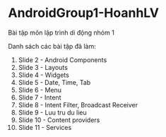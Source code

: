 # AndroidGroup1-HoanhLV
Bài tập  môn lập trình di động nhóm 1

Danh sách các bài tập đã làm:
1. Slide 2 - Android Components
2. Slide 3 - Layouts
3. Slide 4 - Widgets
4. Slide 5 - Date, Time, Tab
5. Slide 6 - Menu
6. Slide 7 - Intent
7. Slide 8 - Intent Filter, Broadcast Receiver
8. Slide 9 - Luu tru du lieu
9. Slide 10 - Content providers
10. Slide 11 - Services